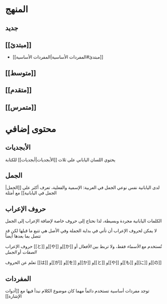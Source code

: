 
# المنهج

## جديد

## [[مبتدئ]]

- [[مبتدئ#المفردات الأساسية|المفردات الأساسية]]

## [[متوسط]]

## [[متقدم]]

## [[متمرس]]

# محتوى إضافي

## الأبجديات

يحتوي اللسان الياباني على ثلاث [[الأبجديات|أبجديات]] للكتابة

## الجمل

لدى اليابانية نفس نوعي الجمل في العربية: الإسمية والفعلية، تعرف أكثر على [[الجمل|الجمل في اليابانية]] مع أمثلة

## حروف الإعراب

الكلمات اليابانية مجردة وبسيطة، لذا نحتاج إلى حروف خاصة لإضافة الإعراب إلى الجمل

لا يمكن لحروف الإعراب أن تأتي في بداية الجملة وفي الأصل هي تتبع ما قبلها لكن قد تتصل بما بعدها أيضاً

حروف الإعراب [[と]] و[[や]] و[[か]] تُستخدم مع _الأسماء_ فقط، ولا تربط بين _الأفعال_ أو _الصفات_ أو _الجمل_

تعلم عن الحروف [[は]] و[[が]] و[[を]] و[[か]] و[[と]] و[[や]] و[[も]] و[[に]] و[[の]]

## المفردات

توجد مفردات أساسية تستخدم دائماً مهما كان موضوع الكلام نبدأ فيها مع [[أدوات الإشارة]]